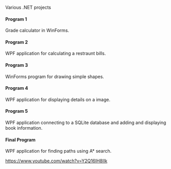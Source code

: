 Various .NET projects

#### Program 1

Grade calculator in WinForms.

#### Program 2

WPF application for calculating a restraunt bills.

#### Program 3

WinForms program for drawing simple shapes.

#### Program 4

WPF application for displaying details on a image.

#### Program 5

WPF application connecting to a SQLite database and adding and displaying book information.

#### Final Program

WPF application for finding paths using A* search.

https://www.youtube.com/watch?v=Y2Q16lH8lIk